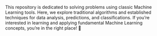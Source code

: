 This repository is dedicated to solving problems using classic Machine Learning tools. Here, we explore traditional algorithms and established techniques for data analysis, predictions, and classifications. If you’re interested in learning and applying fundamental Machine Learning concepts, you’re in the right place! 🚀

